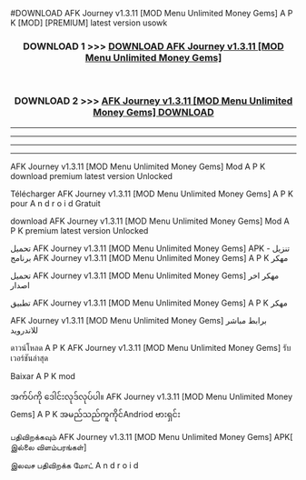 #DOWNLOAD AFK Journey v1.3.11  [MOD Menu Unlimited Money Gems] A P K [MOD] [PREMIUM] latest version usowk



<div align="center">

<h3>DOWNLOAD 1 >>> <a href="https://teeasianyam.web.app?sq=AFK Journey v1.3.11  [MOD Menu Unlimited Money Gems]">DOWNLOAD AFK Journey v1.3.11  [MOD Menu Unlimited Money Gems] </a></h3><br>

<h3>DOWNLOAD 2 >>> <a href="https://teeasianyam.web.app?sq=AFK Journey v1.3.11  [MOD Menu Unlimited Money Gems] ">AFK Journey v1.3.11  [MOD Menu Unlimited Money Gems]  DOWNLOAD </a></h3>

</div>


----------------------------------------------------------

----------------------------------------------------------

----------------------------------------------------------

----------------------------------------------------------


AFK Journey v1.3.11  [MOD Menu Unlimited Money Gems]  Mod A P K download premium latest version Unlocked

Télécharger AFK Journey v1.3.11  [MOD Menu Unlimited Money Gems]  A P K pour A n d r o i d Gratuit

download AFK Journey v1.3.11  [MOD Menu Unlimited Money Gems]  Mod A P K premium latest version Unlocked

تحميل AFK Journey v1.3.11  [MOD Menu Unlimited Money Gems]  APK - تنزيل برنامج AFK Journey v1.3.11  [MOD Menu Unlimited Money Gems]  A P K مهكر

تحميل AFK Journey v1.3.11  [MOD Menu Unlimited Money Gems]  مهكر اخر اصدار

تطبيق AFK Journey v1.3.11  [MOD Menu Unlimited Money Gems]  A P K مهكر

AFK Journey v1.3.11  [MOD Menu Unlimited Money Gems]  برابط مباشر للاندرويد

ดาวน์โหลด A P K AFK Journey v1.3.11  [MOD Menu Unlimited Money Gems]  รับเวอร์ชันล่าสุด

Baixar A P K mod

အက်ပ်ကို ဒေါင်းလုဒ်လုပ်ပါ။ AFK Journey v1.3.11  [MOD Menu Unlimited Money Gems]  A P K အမည်သည်ကူကိုင်Andriod ဗားရှင်း

பதிவிறக்கவும் AFK Journey v1.3.11  [MOD Menu Unlimited Money Gems]  APK[ இல்லை விளம்பரங்கள்] 
 
இலவச பதிவிறக்க மோட் A n d r o i d



